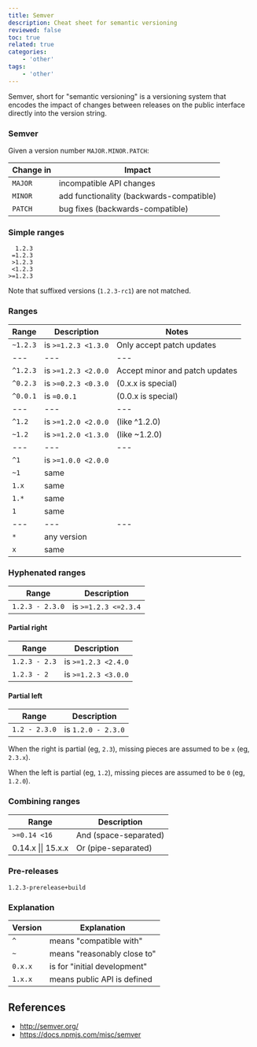 ```yaml
---
title: Semver
description: Cheat sheet for semantic versioning
reviewed: false
toc: true
related: true
categories:
    - 'other'
tags:
    - 'other'
---
```


Semver, short for "semantic versioning" is a versioning system that encodes the impact of changes between releases on the public interface directly into the version string.

<!--more-->

### Semver

Given a version number `MAJOR.MINOR.PATCH`:

| Change in | Impact                                   |
| --------- | ---------------------------------------- |
| `MAJOR`   | incompatible API changes                 |
| `MINOR`   | add functionality (backwards-compatible) |
| `PATCH`   | bug fixes (backwards-compatible)         |

### Simple ranges

      1.2.3
     =1.2.3
     >1.2.3
     <1.2.3
    >=1.2.3

Note that suffixed versions (`1.2.3-rc1`) are not matched.

### Ranges

| Range    | Description         | Notes                          |
| -------- | ------------------- | ------------------------------ |
| `~1.2.3` | is `>=1.2.3 <1.3.0` | Only accept patch updates      |
| ---      | ---                 | ---                            |
| `^1.2.3` | is `>=1.2.3 <2.0.0` | Accept minor and patch updates |
| `^0.2.3` | is `>=0.2.3 <0.3.0` | (0.x.x is special)             |
| `^0.0.1` | is `=0.0.1`         | (0.0.x is special)             |
| ---      | ---                 | ---                            |
| `^1.2`   | is `>=1.2.0 <2.0.0` | (like ^1.2.0)                  |
| `~1.2`   | is `>=1.2.0 <1.3.0` | (like ~1.2.0)                  |
| ---      | ---                 | ---                            |
| `^1`     | is `>=1.0.0 <2.0.0` |                                |
| `~1`     | same                |                                |
| `1.x`    | same                |                                |
| `1.*`    | same                |                                |
| `1`      | same                |                                |
| ---      | ---                 | ---                            |
| `*`      | any version         |                                |
| `x`      | same                |                                |

### Hyphenated ranges

| Range           | Description          |
| --------------- | -------------------- |
| `1.2.3 - 2.3.0` | is `>=1.2.3 <=2.3.4` |

#### Partial right

| Range         | Description         |
| ------------- | ------------------- |
| `1.2.3 - 2.3` | is `>=1.2.3 <2.4.0` |
| `1.2.3 - 2`   | is `>=1.2.3 <3.0.0` |

#### Partial left

| Range         | Description        |
| ------------- | ------------------ |
| `1.2 - 2.3.0` | is `1.2.0 - 2.3.0` |

When the right is partial (eg, `2.3`), missing pieces are assumed to be `x` (eg, `2.3.x`).

When the left is partial (eg, `1.2`), missing pieces are assumed to be `0` (eg, `1.2.0`).

### Combining ranges

| Range                      | Description           |
| -------------------------- | --------------------- |
| `>=0.14 <16`               | And (space-separated) |
| 0.14.x &#124;&#124; 15.x.x | Or (pipe-separated)   |

### Pre-releases

    1.2.3-prerelease+build

### Explanation

| Version | Explanation                  |
| ------- | ---------------------------- |
| `^`     | means "compatible with"      |
| `~`     | means "reasonably close to"  |
| `0.x.x` | is for "initial development" |
| `1.x.x` | means public API is defined  |

## References

-   <http://semver.org/>
-   <https://docs.npmjs.com/misc/semver>
